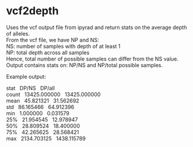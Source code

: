 # vcf2depth
Uses the vcf output file from ipyrad and return stats on the average depth of alleles.  
From the vcf file, we have NP and NS:  
  NS: number of samples with depth of at least 1  
  NP: total depth across all samples  
Hence, total number of possible samples can differ from the NS value.   
Output contains stats on: NP/NS and NP/total possible samples.  
  
Example output:  
  
  stat&nbsp;&nbsp;         DP/NS&nbsp;&nbsp;        DP/all   
  count&nbsp;&nbsp;  13425.000000&nbsp;&nbsp;  13425.000000  
   mean&nbsp;&nbsp;     45.821321&nbsp;&nbsp;     31.562692  
    std&nbsp;&nbsp;     86.165466&nbsp;&nbsp;     64.912396  
    min&nbsp;&nbsp;      1.000000&nbsp;&nbsp;      0.031579  
    25%&nbsp;&nbsp;     21.954545&nbsp;&nbsp;     12.978947  
    50%&nbsp;&nbsp;     28.809524&nbsp;&nbsp;     18.400000  
    75%&nbsp;&nbsp;     42.265625&nbsp;&nbsp;     28.568421  
    max&nbsp;&nbsp;   2134.703125&nbsp;&nbsp;   1438.115789  
     
